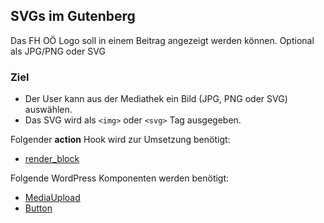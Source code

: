 ## SVGs im Gutenberg

Das FH OÖ Logo soll in einem Beitrag angezeigt werden können. Optional als JPG/PNG oder SVG

### Ziel

* Der User kann aus der Mediathek ein Bild (JPG, PNG oder SVG) auswählen.
* Das SVG wird als `<img>` oder `<svg>` Tag ausgegeben.

Folgender **action** Hook wird zur Umsetzung benötigt:
* [render_block](https://developer.wordpress.org/reference/hooks/render_block/)

Folgende WordPress Komponenten werden benötigt:
* [MediaUpload](https://github.com/WordPress/gutenberg/tree/master/packages/block-editor/src/components/media-upload)
* [Button](https://developer.wordpress.org/block-editor/components/button/)